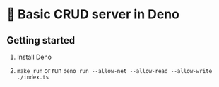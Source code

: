 # :construction: Basic CRUD server in Deno

## Getting started

1. Install Deno

2. `make run` or run `deno run --allow-net --allow-read --allow-write ./index.ts`